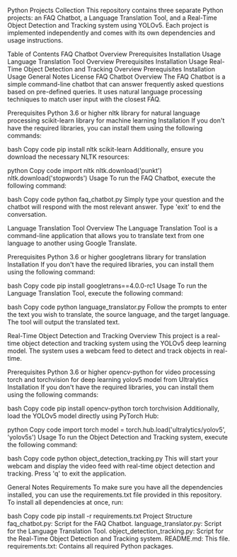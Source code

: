 Python Projects Collection
This repository contains three separate Python projects: an FAQ Chatbot, a Language Translation Tool, and a Real-Time Object Detection and Tracking system using YOLOv5. Each project is implemented independently and comes with its own dependencies and usage instructions.

Table of Contents
FAQ Chatbot
Overview
Prerequisites
Installation
Usage
Language Translation Tool
Overview
Prerequisites
Installation
Usage
Real-Time Object Detection and Tracking
Overview
Prerequisites
Installation
Usage
General Notes
License
FAQ Chatbot
Overview
The FAQ Chatbot is a simple command-line chatbot that can answer frequently asked questions based on pre-defined queries. It uses natural language processing techniques to match user input with the closest FAQ.

Prerequisites
Python 3.6 or higher
nltk library for natural language processing
scikit-learn library for machine learning
Installation
If you don't have the required libraries, you can install them using the following commands:

bash
Copy code
pip install nltk scikit-learn
Additionally, ensure you download the necessary NLTK resources:

python
Copy code
import nltk
nltk.download('punkt')
nltk.download('stopwords')
Usage
To run the FAQ Chatbot, execute the following command:

bash
Copy code
python faq_chatbot.py
Simply type your question and the chatbot will respond with the most relevant answer. Type 'exit' to end the conversation.

Language Translation Tool
Overview
The Language Translation Tool is a command-line application that allows you to translate text from one language to another using Google Translate.

Prerequisites
Python 3.6 or higher
googletrans library for translation
Installation
If you don't have the required libraries, you can install them using the following command:

bash
Copy code
pip install googletrans==4.0.0-rc1
Usage
To run the Language Translation Tool, execute the following command:

bash
Copy code
python language_translator.py
Follow the prompts to enter the text you wish to translate, the source language, and the target language. The tool will output the translated text.

Real-Time Object Detection and Tracking
Overview
This project is a real-time object detection and tracking system using the YOLOv5 deep learning model. The system uses a webcam feed to detect and track objects in real-time.

Prerequisites
Python 3.6 or higher
opencv-python for video processing
torch and torchvision for deep learning
yolov5 model from Ultralytics
Installation
If you don't have the required libraries, you can install them using the following commands:

bash
Copy code
pip install opencv-python torch torchvision
Additionally, load the YOLOv5 model directly using PyTorch Hub:

python
Copy code
import torch
model = torch.hub.load('ultralytics/yolov5', 'yolov5s')
Usage
To run the Object Detection and Tracking system, execute the following command:

bash
Copy code
python object_detection_tracking.py
This will start your webcam and display the video feed with real-time object detection and tracking. Press 'q' to exit the application.

General Notes
Requirements
To make sure you have all the dependencies installed, you can use the requirements.txt file provided in this repository. To install all dependencies at once, run:

bash
Copy code
pip install -r requirements.txt
Project Structure
faq_chatbot.py: Script for the FAQ Chatbot.
language_translator.py: Script for the Language Translation Tool.
object_detection_tracking.py: Script for the Real-Time Object Detection and Tracking system.
README.md: This file.
requirements.txt: Contains all required Python packages.
